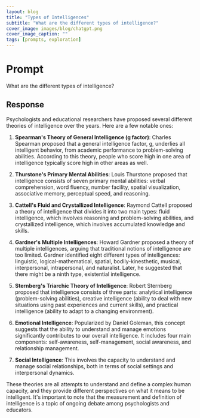 ```yaml
---
layout: blog
title: "Types of Intelligences"
subtitle: "What are the different types of intelligence?"
cover_image: images/blog/chatgpt.png
cover_image_caption: ""
tags: [prompts, exploration]
---
```


# Prompt

What are the different types of intelligence?

## Response

Psychologists and educational researchers have proposed several different theories of intelligence over the years. Here are a few notable ones:

1. **Spearman's Theory of General Intelligence (g factor)**: Charles Spearman proposed that a general intelligence factor, g, underlies all intelligent behavior, from academic performance to problem-solving abilities. According to this theory, people who score high in one area of intelligence typically score high in other areas as well.

2. **Thurstone's Primary Mental Abilities**: Louis Thurstone proposed that intelligence consists of seven primary mental abilities: verbal comprehension, word fluency, number facility, spatial visualization, associative memory, perceptual speed, and reasoning.

3. **Cattell's Fluid and Crystallized Intelligence**: Raymond Cattell proposed a theory of intelligence that divides it into two main types: fluid intelligence, which involves reasoning and problem-solving abilities, and crystallized intelligence, which involves accumulated knowledge and skills.

4. **Gardner's Multiple Intelligences**: Howard Gardner proposed a theory of multiple intelligences, arguing that traditional notions of intelligence are too limited. Gardner identified eight different types of intelligences: linguistic, logical-mathematical, spatial, bodily-kinesthetic, musical, interpersonal, intrapersonal, and naturalist. Later, he suggested that there might be a ninth type, existential intelligence.

5. **Sternberg's Triarchic Theory of Intelligence**: Robert Sternberg proposed that intelligence consists of three parts: analytical intelligence (problem-solving abilities), creative intelligence (ability to deal with new situations using past experiences and current skills), and practical intelligence (ability to adapt to a changing environment).

6. **Emotional Intelligence**: Popularized by Daniel Goleman, this concept suggests that the ability to understand and manage emotions significantly contributes to our overall intelligence. It includes four main components: self-awareness, self-management, social awareness, and relationship management.

7. **Social Intelligence**: This involves the capacity to understand and manage social relationships, both in terms of social settings and interpersonal dynamics.

These theories are all attempts to understand and define a complex human capacity, and they provide different perspectives on what it means to be intelligent. It's important to note that the measurement and definition of intelligence is a topic of ongoing debate among psychologists and educators.
